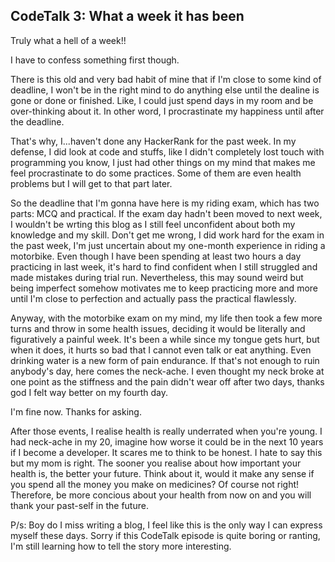## CodeTalk 3: What a week it has been

Truly what a hell of a week!!

I have to confess something first though.

There is this old and very bad habit of mine that if I'm close to some kind of deadline, I won't be in the right mind to do anything else until the dealine is gone or done or finished. Like, I could just spend days in my room and be over-thinking about it. In other word, I procrastinate my happiness until after the deadline. 

That's why, I...haven't done any HackerRank for the past week. In my defense, I did look at code and stuffs, like I didn't completely lost touch with programming you know, I just had other things on my mind that makes me feel procrastinate to do some practices. Some of them are even health problems but I will get to that part later.

So the deadline that I'm gonna have here is my riding exam, which has two parts: MCQ and practical. If the exam day hadn't been moved to next week, I wouldn't be wrting this blog as I still feel unconfident about both my knowledge and my skill. Don't get me wrong, I did work hard for the exam in the past week, I'm just uncertain about my one-month experience in riding a motorbike. Even though I have been spending at least two hours a day practicing in last week, it's hard to find confident when I still struggled and made mistakes during trial run. Nevertheless, this may sound weird but being imperfect somehow motivates me to keep practicing more and more until I'm close to perfection and actually pass the practical flawlessly.

Anyway, with the motorbike exam on my mind, my life then took a few more turns and throw in some health issues, deciding it would be literally and figuratively a painful week. It's been a while since my tongue gets hurt, but when it does, it hurts so bad that I cannot even talk or eat anything. Even drinking water is a new form of pain endurance. If that's not enough to ruin anybody's day, here comes the neck-ache. I even thought my neck broke at one point as the stiffness and the pain didn't wear off after two days, thanks god I felt way better on my fourth day.

I'm fine now. Thanks for asking.

After those events, I realise health is really underrated when you're young. I had neck-ache in my 20, imagine how worse it could be in the next 10 years if I become a developer. It scares me to think to be honest. I hate to say this but my mom is right. The sooner you realise about how important your health is, the better your future. Think about it, would it make any sense if you spend all the money you make on medicines? Of course not right! Therefore, be more concious about your health from now on and you will thank your past-self in the future. 

P/s: Boy do I miss writing a blog, I feel like this is the only way I can express myself these days. Sorry if this CodeTalk episode is quite boring or ranting, I'm still learning how to tell the story more interesting. 
